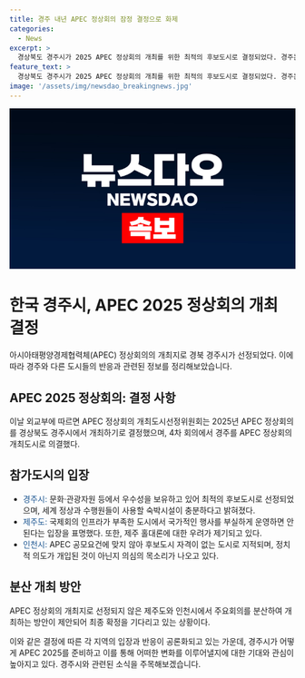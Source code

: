 ```yaml
---
title: 경주 내년 APEC 정상회의 잠정 결정으로 화제
categories:
  - News
excerpt: >
  경상북도 경주시가 2025 APEC 정상회의 개최를 위한 최적의 후보도시로 결정되었다. 경주는 문화·관광 자원 등에서 우수성을 보유하고 있어 다수결로 선정되었는데, 이 소식은 김석기 의원의 페이스북 글을 통해 알려졌다. 경주시 관계자는 세계 정상들과 수행원들을 위한 충분한 숙박시설을 보유하고 있으며, 역사성에서 국내 최고라고 자부했다. 한편으로는 제주도와 인천시는 해당 결정에 당혹스러운 모습을 보이고 있는데, 제주는 국제회의 인프라가 부족하다는 이유로 반발하고 있으며, 인천시는 후보도시 자격이 없다는 의문을 제기하고 있다. APEC 장관회의와 고위관리회의는 분산 개최되는 방안이 의결되었으며, 최종 확정은 27일 준비위원회에서 이뤄질 전망이다.
feature_text: >
  경상북도 경주시가 2025 APEC 정상회의 개최를 위한 최적의 후보도시로 결정되었다. 경주는 문화·관광 자원 등에서 우수성을 보유하고 있어 다수결로 선정되었는데, 이 소식은 김석기 의원의 페이스북 글을 통해 알려졌다. 경주시 관계자는 세계 정상들과 수행원들을 위한 충분한 숙박시설을 보유하고 있으며, 역사성에서 국내 최고라고 자부했다. 한편으로는 제주도와 인천시는 해당 결정에 당혹스러운 모습을 보이고 있는데, 제주는 국제회의 인프라가 부족하다는 이유로 반발하고 있으며, 인천시는 후보도시 자격이 없다는 의문을 제기하고 있다. APEC 장관회의와 고위관리회의는 분산 개최되는 방안이 의결되었으며, 최종 확정은 27일 준비위원회에서 이뤄질 전망이다.
image: '/assets/img/newsdao_breakingnews.jpg'
---
```


<p><img src="/assets/img/newsdao_breakingnews.jpg" alt="firstkoreanews 속보" /></p>

<h1>한국 경주시, APEC 2025 정상회의 개최 결정</h1>

<p data-ke-size="size16">아시아태평양경제협력체(APEC) 정상회의의 개최지로 경북 경주시가 선정되었다. 이에 따라 경주와 다른 도시들의 반응과 관련된 정보를 정리해보았습니다.</p>

<h2><b>APEC 2025 정상회의: 결정 사항</b></h2>

<p>이날 외교부에 따르면 APEC 정상회의 개최도시선정위원회는 2025년 APEC 정상회의를 경상북도 경주시에서 개최하기로 결정했으며, 4차 회의에서 경주를 APEC 정상회의 개최도시로 의결했다.</p>

<h2><b>참가도시의 입장</b></h2>

<ul>
  <li> <span style="color: #1a5490;">경주시:</span> 문화·관광자원 등에서 우수성을 보유하고 있어 최적의 후보도시로 선정되었으며, 세계 정상과 수행원들이 사용할 숙박시설이 충분하다고 밝혀졌다.</li>
  <li> <span style="color: #1a5490;">제주도:</span> 국제회의 인프라가 부족한 도시에서 국가적인 행사를 부실하게 운영하면 안 된다는 입장을 표명했다. 또한, 제주 홀대론에 대한 우려가 제기되고 있다.</li>
  <li> <span style="color: #1a5490;">인천시:</span> APEC 공모요건에 맞지 않아 후보도시 자격이 없는 도시로 지적되며, 정치적 의도가 개입된 것이 아닌지 의심의 목소리가 나오고 있다.</li>
</ul>

<h2><b>분산 개최 방안</b></h2>

<p>APEC 정상회의 개최지로 선정되지 않은 제주도와 인천시에서 주요회의를 분산하여 개최하는 방안이 제안되어 최종 확정을 기다리고 있는 상황이다. </p>

<p>이와 같은 결정에 따른 각 지역의 입장과 반응이 공론화되고 있는 가운데, 경주시가 어떻게 APEC 2025를 준비하고 이를 통해 어떠한 변화를 이루어낼지에 대한 기대와 관심이 높아지고 있다. 경주시와 관련된 소식을 주목해보겠습니다. </p>

